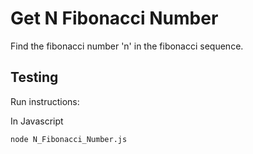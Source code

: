 # **Get N Fibonacci Number**

Find the fibonacci number 'n' in the fibonacci sequence.

## **Testing**

Run instructions:

In Javascript
```
node N_Fibonacci_Number.js
```